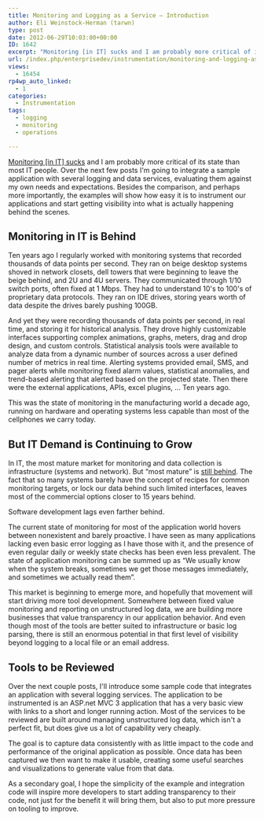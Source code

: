 ```yaml
---
title: Monitoring and Logging as a Service – Introduction
author: Eli Weinstock-Herman (tarwn)
type: post
date: 2012-06-29T10:03:00+00:00
ID: 1642
excerpt: "Monitoring [in IT] sucks and I am probably more critical of its state than most IT people. Over the next few posts I'm going to integrate a sample application with several logging and data services, evaluating them against my own needs and expectations. Besides the comparison, and perhaps more importantly, the examples will show how easy it is to instrument our applications and start getting visibility into what is actually happening behind the scenes."
url: /index.php/enterprisedev/instrumentation/monitoring-and-logging-as-a-service/
views:
  - 16454
rp4wp_auto_linked:
  - 1
categories:
  - Instrumentation
tags:
  - logging
  - monitoring
  - operations

---
```

[Monitoring [in IT] sucks][1] and I am probably more critical of its state than most IT people. Over the next few posts I'm going to integrate a sample application with several logging and data services, evaluating them against my own needs and expectations. Besides the comparison, and perhaps more importantly, the examples will show how easy it is to instrument our applications and start getting visibility into what is actually happening behind the scenes.

## Monitoring in IT is Behind

Ten years ago I regularly worked with monitoring systems that recorded thousands of data points per second. They ran on beige desktop systems shoved in network closets, dell towers that were beginning to leave the beige behind, and 2U and 4U servers. They communicated through 1/10 switch ports, often fixed at 1 Mbps. They had to understand 10's to 100's of proprietary data protocols. They ran on IDE drives, storing years worth of data despite the drives barely pushing 100GB.

And yet they were recording thousands of data points per second, in real time, and storing it for historical analysis. They drove highly customizable interfaces supporting complex animations, graphs, meters, drag and drop design, and custom controls. Statistical analysis tools were available to analyze data from a dynamic number of sources across a user defined number of metrics in real time. Alerting systems provided email, SMS, and pager alerts while monitoring fixed alarm values, statistical anomalies, and trend-based alerting that alerted based on the projected state. Then there were the external applications, APIs, excel plugins, … Ten years ago.

This was the state of monitoring in the manufacturing world a decade ago, running on hardware and operating systems less capable than most of the cellphones we carry today. 

## But IT Demand is Continuing to Grow

In IT, the most mature market for monitoring and data collection is infrastructure (systems and network). But “most mature” is [still behind][1]. The fact that so many systems barely have the concept of recipes for common monitoring targets, or lock our data behind such limited interfaces, leaves most of the commercial options closer to 15 years behind. 

Software development lags even farther behind. 

The current state of monitoring for most of the application world hovers between nonexistent and barely proactive. I have seen as many applications lacking even basic error logging as I have those with it, and the presence of even regular daily or weekly state checks has been even less prevalent. The state of application monitoring can be summed up as “We usually know when the system breaks, sometimes we get those messages immediately, and sometimes we actually read them”. 

This market is beginning to emerge more, and hopefully that movement will start driving more tool development. Somewhere between fixed value monitoring and reporting on unstructured log data, we are building more businesses that value transparency in our application behavior. And even though most of the tools are better suited to infrastructure or basic log parsing, there is still an enormous potential in that first level of visibility beyond logging to a local file or an email address.

## Tools to be Reviewed

Over the next couple posts, I'll introduce some sample code that integrates an application with several logging services. The application to be instrumented is an ASP.net MVC 3 application that has a very basic view with links to a short and longer running action. Most of the services to be reviewed are built around managing unstructured log data, which isn't a perfect fit, but does give us a lot of capability very cheaply.

The goal is to capture data consistently with as little impact to the code and performance of the original application as possible. Once data has been captured we then want to make it usable, creating some useful searches and visualizations to generate value from that data. 

As a secondary goal, I hope the simplicity of the example and integration code will inspire more developers to start adding transparency to their code, not just for the benefit it will bring them, but also to put more pressure on tooling to improve.

 [1]: http://lusislog.blogspot.com/2011/06/why-monitoring-sucks.html "Why Monitoring Sucks"
